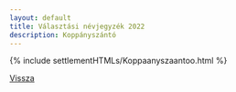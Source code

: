 ```yaml
---
layout: default
title: Választási névjegyzék 2022
description: Koppányszántó
---
```


{% include settlementHTMLs/Koppaanyszaantoo.html %}

[Vissza](./)